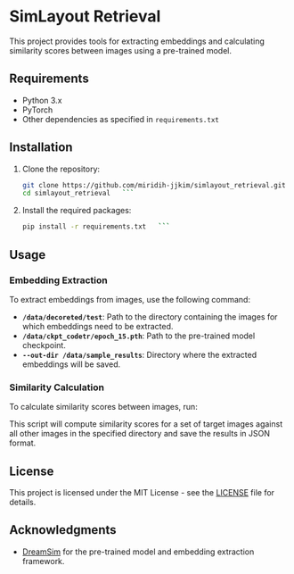 # SimLayout Retrieval

This project provides tools for extracting embeddings and calculating similarity scores between images using a pre-trained model.

## Requirements

- Python 3.x
- PyTorch
- Other dependencies as specified in `requirements.txt`

## Installation

1. Clone the repository:
   ```bash
   git clone https://github.com/miridih-jjkim/simlayout_retrieval.git
   cd simlayout_retrieval   ```

2. Install the required packages:
   ```bash
   pip install -r requirements.txt   ```

## Usage

### Embedding Extraction

To extract embeddings from images, use the following command:

- **`/data/decoreted/test`**: Path to the directory containing the images for which embeddings need to be extracted.
- **`/data/ckpt_codetr/epoch_15.pth`**: Path to the pre-trained model checkpoint.
- **`--out-dir /data/sample_results`**: Directory where the extracted embeddings will be saved.

### Similarity Calculation

To calculate similarity scores between images, run:


This script will compute similarity scores for a set of target images against all other images in the specified directory and save the results in JSON format.

## License

This project is licensed under the MIT License - see the [LICENSE](LICENSE) file for details.

## Acknowledgments

- [DreamSim](https://github.com/dreamsim) for the pre-trained model and embedding extraction framework.